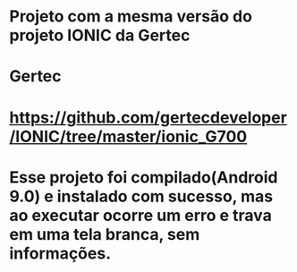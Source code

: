 # Projeto com a mesma versão do projeto IONIC da Gertec

# Gertec
# https://github.com/gertecdeveloper/IONIC/tree/master/ionic_G700

# Esse projeto foi compilado(Android 9.0) e instalado com sucesso, mas ao executar ocorre um erro e trava em uma tela branca, sem informações.